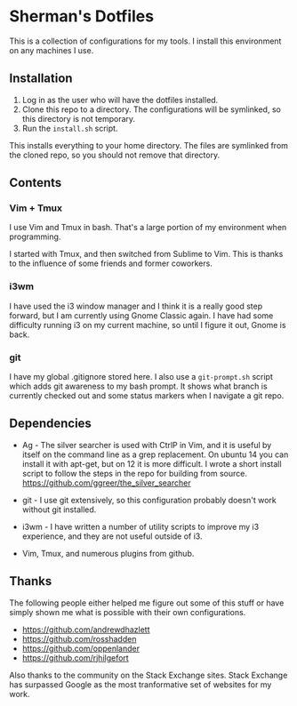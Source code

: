 # Sherman's Dotfiles

This is a collection of configurations for my tools. I install this environment on any machines I use.

## Installation

1. Log in as the user who will have the dotfiles installed.
2. Clone this repo to a directory. The configurations will be symlinked, so this directory is not temporary.
3. Run the `install.sh` script. 

This installs everything to your home directory. The files are symlinked from the cloned repo, so you should
not remove that directory.

## Contents

### Vim + Tmux

I use Vim and Tmux in bash. That's a large portion of my environment when programming.

I started with Tmux, and then switched from Sublime to Vim. This is thanks to the influence of some friends and
former coworkers.

### i3wm

I have used the i3 window manager and I think it is a really good step forward, but I am currently using
Gnome Classic again. I have had some difficulty running i3 on my current machine, so until I figure it 
out, Gnome is back.

### git

I have my global .gitignore stored here. I also use a `git-prompt.sh` script which adds git awareness to
my bash prompt. It shows what branch is currently checked out and some status markers when I navigate a
git repo.

## Dependencies

* Ag - The silver searcher is used with CtrlP in Vim, and it is useful by itself on the command line
as a grep replacement. On ubuntu 14 you can install it with apt-get, but on 12 it is more difficult. I 
wrote a short install script to follow the steps in the repo for building from source. 
https://github.com/ggreer/the_silver_searcher

* git - I use git extensively, so this configuration probably doesn't work without git installed.

* i3wm - I have written a number of utility scripts to improve my i3 experience, and they are not useful
outside of i3.

* Vim, Tmux, and numerous plugins from github.

## Thanks

The following people either helped me figure out some of this stuff or have simply shown me what is
possible with their own configurations.

* https://github.com/andrewdhazlett
* https://github.com/rosshadden
* https://github.com/oppenlander
* https://github.com/rjhilgefort

Also thanks to the community on the Stack Exchange sites. Stack Exchange has surpassed Google as the 
most tranformative set of websites for my work.

